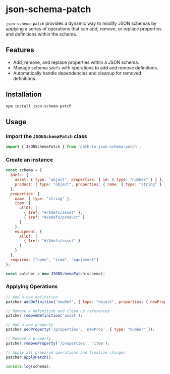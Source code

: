 # json-schema-patch

`json-schema-patch` provides a dynamic way to modify JSON schemas by applying a series of operations that can add, remove, or replace properties and definitions within the schema.

## Features

- Add, remove, and replace properties within a JSON schema.
- Manage schema `$defs` with operations to add and remove definitions.
- Automatically handle dependencies and cleanup for removed definitions.

## Installation

```bash
npm install json-schema-patch
```

## Usage

### import the `JSONSchemaPatch` class

```js
import { JSONSchemaPatch } from 'path-to-json-schema-patch';
```

### Create an instance

```js
const schema = {
  $defs: {
    asset: { type: "object", properties: { id: { type: "number" } } },
    product: { type: "object", properties: { name: { type: "string" } } }
  },
  properties: {
    name: { type: "string" },
    item: {
      allOf: [
        { $ref: "#/$defs/asset" },
        { $ref: "#/$defs/product" }
      ]
    },
    equipment: {
      allOf: [
        { $ref: "#/$defs/asset" }
      ]
    }
  },
  required: ["name", "item", "equipment"]
};

const patcher = new JSONSchemaPatch(schema);
```

### Applying Operations

```js
// Add a new definition
patcher.addDefinition('newDef', { type: "object", properties: { newProp: { type: "string" } } });

// Remove a definition and clean up references
patcher.removeDefinition('asset');

// Add a new property
patcher.addProperty('/properties', 'newProp', { type: "number" });

// Remove a property
patcher.removeProperty('/properties', 'item');

// Apply all prepared operations and finalize changes
patcher.applyPatch();

console.log(schema);
```